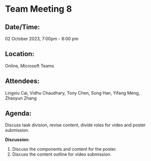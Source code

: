 # **Team Meeting 8**

## **Date/Time:** 

02 October 2023, 7:00pm - 8:00 pm

## **Location:** 

Online, Microsoft Teams

## **Attendees:** 

Lingxiu Cai, Vidhu Chaudhary, Tony Chen, Song Han, Yifang Meng, Zhaoyun Zhang

## **Agenda:** 

Discuss task division, revise content, divide roles for video and poster submission.

**Discussion:**

1. Discuss the components and content for the poster.
2. Discuss the content outline for video submission.

